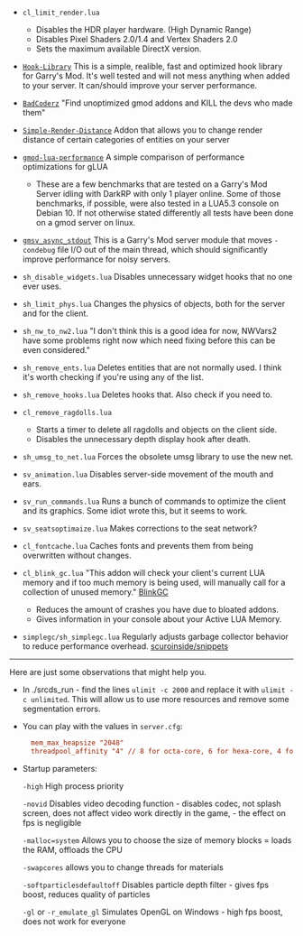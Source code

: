 - `cl_limit_render.lua`
  - Disables the HDR player hardware. (High Dynamic Range)
  - Disables Pixel Shaders 2.0/1.4 and Vertex Shaders 2.0
  - Sets the maximum available DirectX version.

- [`Hook-Library`](https://github.com/Srlion/Hook-Library) This is a simple, realible, fast and optimized hook library for Garry's Mod. It's well tested and will not mess anything when added to your server. It can/should improve your server performance.

- [`BadCoderz`](https://github.com/ExtReMLapin/BadCoderz) "Find unoptimized gmod addons and KILL the devs who made them"

- [`Simple-Render-Distance`](https://github.com/scuroinside/Simple-Render-Distance) Addon that allows you to change render distance of certain categories of entities on your server

- [`gmod-lua-performance`](https://github.com/OverlordAkise/gmod-lua-performance) A simple comparison of performance optimizations for gLUA
  - These are a few benchmarks that are tested on a Garry's Mod Server idling with DarkRP with only 1 player online. Some of those benchmarks, if possible, were also tested in a LUA5.3 console on Debian 10. If not otherwise stated differently all tests have been done on a gmod server on linux.

- [`gmsv_async_stdout`](https://github.com/WilliamVenner/gmsv_async_stdout) This is a Garry's Mod server module that moves `-condebug` file I/O out of the main thread, which should significantly improve performance for noisy servers.

- `sh_disable_widgets.lua` Disables unnecessary widget hooks that no one ever uses.

- `sh_limit_phys.lua` Changes the physics of objects, both for the server and for the client.

- `sh_nw_to_nw2.lua` "I don't think this is a good idea for now, NWVars2 have some problems right now which need fixing before this can be even considered."

- `sh_remove_ents.lua` Deletes entities that are not normally used. I think it's worth checking if you're using any of the list.

- `sh_remove_hooks.lua` Deletes hooks that. Also check if you need to.

- `cl_remove_ragdolls.lua`
  - Starts a timer to delete all ragdolls and objects on the client side.
  - Disables the unnecessary depth display hook after death.

- `sh_umsg_to_net.lua` Forces the obsolete umsg library to use the new net.

- `sv_animation.lua` Disables server-side movement of the mouth and ears.

- `sv_run_commands.lua` Runs a bunch of commands to optimize the client and its graphics. Some idiot wrote this, but it seems to work.

- `sv_seatsoptimaize.lua` Makes corrections to the seat network?

- `cl_fontcache.lua` Caches fonts and prevents them from being overwritten without changes.

- `cl_blink_gc.lua` "This addon will check your client's current LUA memory and if too much memory is being used, will manually call for a collection of unused memory." [BlinkGC](https://www.gmodstore.com/community/threads/5532/page/1#post-38589)
  - Reduces the amount of crashes you have due to bloated addons.
  - Gives information in your console about your Active LUA Memory.

- `simplegc/sh_simplegc.lua` Regularly adjusts garbage collector behavior to reduce performance overhead. [scuroinside/snippets](https://github.com/scuroinside/snippets/blob/main/simplegc.lua)
___ 

Here are just some observations that might help you.

- In ./srcds_run - find the lines `ulimit -c 2000` and replace it with `ulimit -c unlimited`. This will allow us to use more resources and remove some segmentation errors.

- You can play with the values in `server.cfg`:
  ```cfg
    mem_max_heapsize "2048"
    threadpool_affinity "4" // 8 for octa-core, 6 for hexa-core, 4 for quad-core, 2 for double-core
  ```
  
 - Startup parameters:

    `-high` High process priority

    `-novid` Disables video decoding function - disables codec, not splash screen, does not affect video work directly in the game, - the effect on fps is negligible

    `-malloc=system` Allows you to choose the size of memory blocks = loads the RAM, offloads the CPU

    `-swapcores` allows you to change threads for materials

    `-softparticlesdefaultoff` Disables particle depth filter - gives fps boost, reduces quality of particles

    `-gl` or `-r_emulate_gl` Simulates OpenGL on Windows - high fps boost, does not work for everyone
